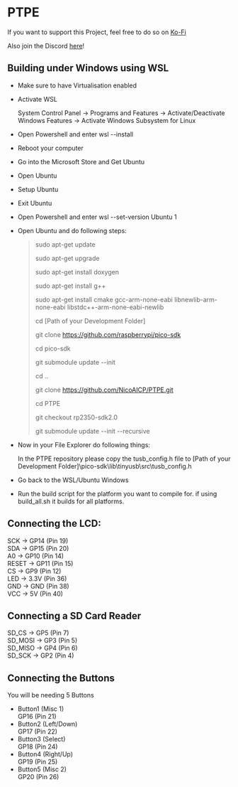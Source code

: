 # PTPE 

If you want to support this Project, feel free to do so on [Ko-Fi](https://ko-fi.com/nicoaicp)

Also join the Discord [here](https://discord.gg/zx6RAAw7YJ)!

## Building under Windows using WSL

 - Make sure to have Virtualisation enabled

 - Activate WSL
   
    System Control Panel -> Programs and Features -> Activate/Deactivate Windows Features -> Activate Windows Subsystem for Linux

 - Open Powershell and enter
    wsl --install

 - Reboot your computer

 - Go into the Microsoft Store and Get Ubuntu

 - Open Ubuntu

 - Setup Ubuntu

 - Exit Ubuntu

 - Open Powershell and enter
    wsl --set-version Ubuntu 1

 - Open Ubuntu and do following steps:

    > sudo apt-get update
    > 
    > sudo apt-get upgrade
    > 
    > sudo apt-get install doxygen
    > 
    > sudo apt-get install g++
    > 
    > sudo apt-get install cmake gcc-arm-none-eabi libnewlib-arm-none-eabi libstdc++-arm-none-eabi-newlib
    > 
    > cd [Path of your Development Folder]
    >
    > 
    > git clone https://github.com/raspberrypi/pico-sdk
    > 
    > cd pico-sdk
    > 
    > git submodule update --init
    > 
    > cd ..
    > 
    > git clone https://github.com/NicoAICP/PTPE.git
    > 
    > cd PTPE
    >
    > git checkout rp2350-sdk2.0
    > 
    > git submodule update --init --recursive

 - Now in your File Explorer do following things:
   
    In the PTPE repository please copy the tusb_config.h file to [Path of your Development Folder]\pico-sdk\lib\tinyusb\src\tusb_config.h

 - Go back to the WSL/Ubuntu Windows

 - Run the build script for the platform you want to compile for. if using build_all.sh it builds for all platforms.

## Connecting the LCD:
SCK -> GP14 (Pin 19)  
SDA -> GP15 (Pin 20)  
A0 -> GP10 (Pin 14)  
RESET -> GP11 (Pin 15)  
CS -> GP9 (Pin 12)  
LED -> 3.3V (Pin 36)  
GND -> GND (Pin 38)  
VCC -> 5V (Pin 40)

## Connecting a SD Card Reader
SD_CS -> GP5 (Pin 7)  
SD_MOSI -> GP3 (Pin 5)  
SD_MISO -> GP4 (Pin 6)  
SD_SCK -> GP2 (Pin 4)  
  
## Connecting the Buttons  
You will be needing 5 Buttons  
- Button1 (Misc 1)  
GP16 (Pin 21)  
- Button2 (Left/Down)  
GP17 (Pin 22)  
- Button3 (Select)  
GP18 (Pin 24)  
- Button4 (Right/Up)  
GP19 (Pin 25)  
- Button5 (Misc 2)  
GP20 (Pin 26)
